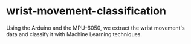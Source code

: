 # wrist-movement-classification
Using the Arduino and the MPU-6050, we extract the wrist movement's data and classify it with Machine Learning techniques.
